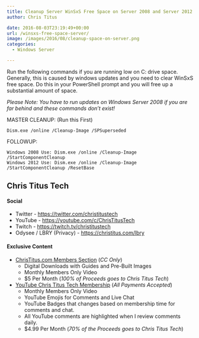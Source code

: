 ```yaml
---
title: Cleanup Server WinSxS Free Space on Server 2008 and Server 2012
author: Chris Titus

date: 2016-08-03T23:19:49+00:00
url: /winsxs-free-space-server/
image: /images/2016/08/cleanup-space-on-server.png
categories:
  - Windows Server

---
```

Run the following commands if you are running low on C: drive space. Generally, this is caused by windows updates and you need to clear WinSxS free space. Do this in your PowerShell prompt and you will free up a substantial amount of space.<!--more-->

_Please Note: You have to run updates on Windows Server 2008 if you are far behind and these commands don&#8217;t exist!_

MASTER CLEANUP: (Run this First)
  
`Dism.exe /online /Cleanup-Image /SPSuperseded`

FOLLOWUP:
  
```
Windows 2008 Use: Dism.exe /online /Cleanup-Image /StartComponentCleanup
Windows 2012 Use: Dism.exe /online /Cleanup-Image /StartComponentCleanup /ResetBase
```

## Chris Titus Tech

#### Social

- Twitter - <https://twitter.com/christitustech>
- YouTube - <https://youtube.com/c/ChrisTitusTech>
- Twitch - <https://twitch.tv/christitustech>
- Odysee / LBRY (Privacy) - <https://christitus.com/lbry>

#### Exclusive Content

- [ChrisTitus.com Members Section][1] (_CC Only_)
  - Digital Downloads with Guides and Pre-Built Images
  - Monthly Members Only Video
  - $5 Per Month (_100% of Proceeds goes to Chris Titus Tech_)
- [YouTube Chris Titus Tech Membership][2] (_All Payments Accepted_)
  - Monthly Members Only Video
  - YouTube Emojis for Comments and Live Chat
  - YouTube Badges that changes based on membership time for comments and chat.
  - All YouTube comments are highlighted when I review comments daily. 
  - $4.99 Per Month (_70% of the Proceeds goes to Chris Titus Tech_)

 [1]: https://portal.christitus.com
 [2]: https://christitus.com/join